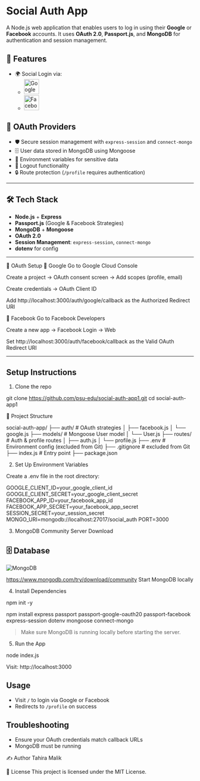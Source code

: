 
# Social Auth App

A Node.js web application that enables users to log in using their **Google** or **Facebook** accounts. It uses **OAuth 2.0**, **Passport.js**, and **MongoDB** for authentication and session management.

## 🔧 Features

- 🌍 Social Login via:
  -   <img src="https://upload.wikimedia.org/wikipedia/commons/4/4a/Logo_2013_Google.png" alt="Google Logo" width="40" />
  -   <img src="https://upload.wikimedia.org/wikipedia/commons/0/05/Facebook_Logo_%282019%29.png" width="40" alt="Facebook Icon">

## 🔐 OAuth Providers

- 🛡️ Secure session management with `express-session` and `connect-mongo`
- 🗄️ User data stored in MongoDB using Mongoose
- 🔐 Environment variables for sensitive data
- 🚪 Logout functionality
- 🔒 Route protection (`/profile` requires authentication)
  
---

## 🛠️ Tech Stack

- **Node.js** + **Express**
- **Passport.js** (Google & Facebook Strategies)
- **MongoDB** + **Mongoose**
- **OAuth 2.0**
- **Session Management**: `express-session`, `connect-mongo`
- **dotenv** for config

---

🔐 OAuth Setup
🔹 Google
Go to Google Cloud Console

Create a project → OAuth consent screen → Add scopes (profile, email)

Create credentials → OAuth Client ID

Add http://localhost:3000/auth/google/callback as the Authorized Redirect URI

🔹 Facebook
Go to Facebook Developers

Create a new app → Facebook Login → Web

Set http://localhost:3000/auth/facebook/callback as the Valid OAuth Redirect URI

---

## Setup Instructions

1. Clone the repo

git clone https://github.com/psu-edu/social-auth-app1.git
cd social-auth-app1

📁 Project Structure

social-auth-app/
├── auth/              # OAuth strategies
│   ├── facebook.js
│   └── google.js
├── models/            # Mongoose User model
│   └── User.js
├── routes/            # Auth & profile routes
│   ├── auth.js
│   └── profile.js
├── .env               # Environment config (excluded from Git)
├── .gitignore         # excluded from Git
├── index.js           # Entry point
├── package.json


2. Set Up Environment Variables

Create a .env file in the root directory:

GOOGLE_CLIENT_ID=your_google_client_id
GOOGLE_CLIENT_SECRET=your_google_client_secret
FACEBOOK_APP_ID=your_facebook_app_id
FACEBOOK_APP_SECRET=your_facebook_app_secret
SESSION_SECRET=your_session_secret
MONGO_URI=mongodb://localhost:27017/social_auth
PORT=3000


3. MongoDB Community Server Download
## 🗄️ Database

![MongoDB](https://img.shields.io/badge/Database-MongoDB-47A248?style=for-the-badge&logo=mongodb&logoColor=white)

https://www.mongodb.com/try/download/community
Start MongoDB locally

4. Install Dependencies

npm init -y

npm install express passport passport-google-oauth20 passport-facebook express-session dotenv mongoose connect-mongo

> Make sure MongoDB is running locally before starting the server.

5. Run the App
   
  node index.js
  
  Visit: http://localhost:3000

## Usage

- Visit `/` to login via Google or Facebook
- Redirects to `/profile` on success

## Troubleshooting
- Ensure your OAuth credentials match callback URLs
- MongoDB must be running

✍️ Author
Tahira Malik


📝 License
This project is licensed under the MIT License.
